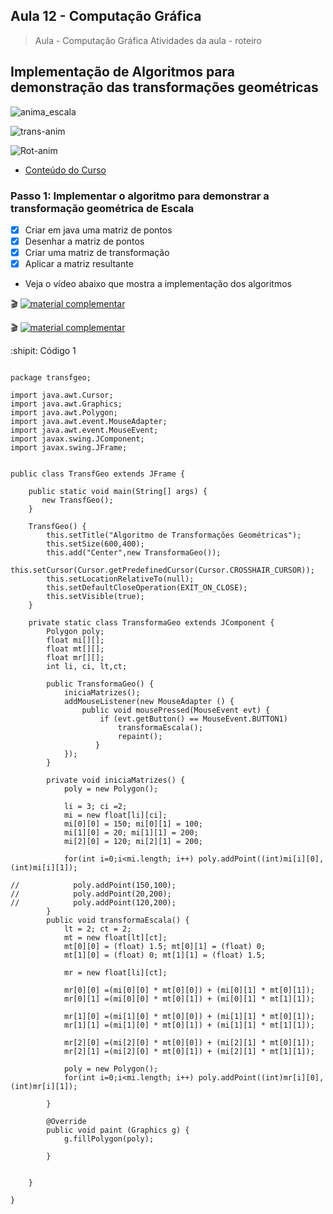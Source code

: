 ## Aula 12 - Computação Gráfica

> Aula - Computação Gráfica
> Atividades da aula - roteiro

## Implementação de Algoritmos para demonstração das transformações geométricas

![anima_escala](https://user-images.githubusercontent.com/81576640/127195708-b8ebfbe9-8e3d-4129-89d3-9d6e7a28ba6c.gif)

![trans-anim](https://user-images.githubusercontent.com/81576640/127195717-1e09c977-f5d6-4faa-bb76-a45ec24bc525.gif)

![Rot-anim](https://user-images.githubusercontent.com/81576640/127195715-948dd0d6-af93-46bf-9eb9-c5e05bd7c7cb.gif)



- [Conteúdo do Curso](https://github.com/marcoswagner-commits/projetos_cg/blob/1c9aef018249c95479398ea3e954ce697592ff8d/ApostilaCG2021_Modulo2.pdf)

### Passo 1: Implementar o algoritmo para demonstrar a transformação geométrica de Escala
- [x] Criar em java uma matriz de pontos
- [x] Desenhar a matriz de pontos
- [x] Criar uma matriz de transformação
- [x] Aplicar a matriz resultante

- Veja o vídeo abaixo que mostra a implementação dos algoritmos
 
🎬
[![material complementar](https://github.com/marcoswagner-commits/projetos_cg/blob/9a7a875a273c69f03b6048ea2138b963fd82fa7b/Capa_Aula9.png)](https://www.youtube.com/watch?v=kjlaXhsOWDw)

🎬
[![material complementar](https://github.com/marcoswagner-commits/projetos_cg/blob/9a7a875a273c69f03b6048ea2138b963fd82fa7b/Capa_Aula9.png)](https://www.youtube.com/watch?v=Cq6ZIce8r0M)



:shipit: Código 1
```

package transfgeo;

import java.awt.Cursor;
import java.awt.Graphics;
import java.awt.Polygon;
import java.awt.event.MouseAdapter;
import java.awt.event.MouseEvent;
import javax.swing.JComponent;
import javax.swing.JFrame;


public class TransfGeo extends JFrame {
 
    public static void main(String[] args) {
       new TransfGeo();
    }
    
    TransfGeo() {
        this.setTitle("Algoritmo de Transformações Geométricas");
        this.setSize(600,400);
        this.add("Center",new TransformaGeo());
        this.setCursor(Cursor.getPredefinedCursor(Cursor.CROSSHAIR_CURSOR));
        this.setLocationRelativeTo(null);
        this.setDefaultCloseOperation(EXIT_ON_CLOSE);
        this.setVisible(true);
    }

    private static class TransformaGeo extends JComponent {
        Polygon poly;
        float mi[][];
        float mt[][];
        float mr[][];
        int li, ci, lt,ct;
        
        public TransformaGeo() {
            iniciaMatrizes();
            addMouseListener(new MouseAdapter () {
                public void mousePressed(MouseEvent evt) {
                    if (evt.getButton() == MouseEvent.BUTTON1)
                        transformaEscala();
                        repaint();
                   }
            });
        }
        
        private void iniciaMatrizes() {
            poly = new Polygon();
            
            li = 3; ci =2;
            mi = new float[li][ci];
            mi[0][0] = 150; mi[0][1] = 100;
            mi[1][0] = 20; mi[1][1] = 200;
            mi[2][0] = 120; mi[2][1] = 200;
            
            for(int i=0;i<mi.length; i++) poly.addPoint((int)mi[i][0], (int)mi[i][1]);
            
//            poly.addPoint(150,100);
//            poly.addPoint(20,200);
//            poly.addPoint(120,200);
        }
        public void transformaEscala() {
            lt = 2; ct = 2;
            mt = new float[lt][ct];
            mt[0][0] = (float) 1.5; mt[0][1] = (float) 0;
            mt[1][0] = (float) 0; mt[1][1] = (float) 1.5;
            
            mr = new float[li][ct];
            
            mr[0][0] =(mi[0][0] * mt[0][0]) + (mi[0][1] * mt[0][1]);
            mr[0][1] =(mi[0][0] * mt[0][1]) + (mi[0][1] * mt[1][1]);
            
            mr[1][0] =(mi[1][0] * mt[0][0]) + (mi[1][1] * mt[0][1]);
            mr[1][1] =(mi[1][0] * mt[0][1]) + (mi[1][1] * mt[1][1]);
            
            mr[2][0] =(mi[2][0] * mt[0][0]) + (mi[2][1] * mt[0][1]);
            mr[2][1] =(mi[2][0] * mt[0][1]) + (mi[2][1] * mt[1][1]);
            
            poly = new Polygon();
            for(int i=0;i<mi.length; i++) poly.addPoint((int)mr[i][0], (int)mr[i][1]);
            
        }
        
        @Override
        public void paint (Graphics g) {
            g.fillPolygon(poly);
            
        }

        
    }
    
}


```



